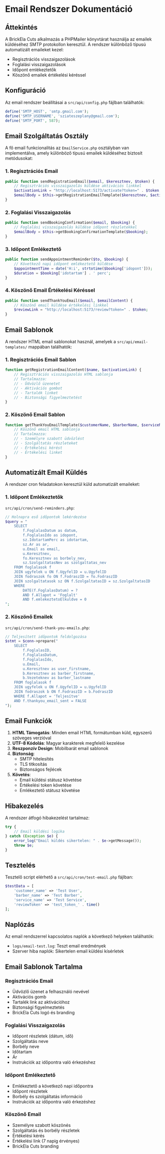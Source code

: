 # Email Rendszer Dokumentáció

## Áttekintés

A BrickEla Cuts alkalmazás a PHPMailer könyvtárat használja az emailek küldéséhez SMTP protokollon keresztül. A rendszer különböző típusú automatizált emaileket kezel:

- Regisztrációs visszaigazolások
- Foglalási visszaigazolások
- Időpont emlékeztetők
- Köszönő emailek értékelési kéréssel

## Konfiguráció

Az email rendszer beállításai a `src/api/config.php` fájlban találhatók:

```php
define('SMTP_HOST', 'smtp.gmail.com');
define('SMTP_USERNAME', 'sziateszeplany@gmail.com');
define('SMTP_PORT', 587);
```

## Email Szolgáltatás Osztály

A fő email funkcionalitás az `EmailService.php` osztályban van implementálva, amely különböző típusú emailek küldéséhez biztosít metódusokat:

### 1. Regisztrációs Email

```php
public function sendRegistrationEmail($email, $keresztnev, $token) {
    // Regisztrációs visszaigazolás küldése aktivációs linkkel
    $activationLink = "http://localhost:5173/activate?token=" . $token;
    $emailBody = $this->getRegistrationEmailTemplate($keresztnev, $activationLink);
}
```

### 2. Foglalási Visszaigazolás

```php
public function sendBookingConfirmation($email, $booking) {
    // Foglalási visszaigazolás küldése időpont részletekkel
    $emailBody = $this->getBookingConfirmationTemplate($booking);
}
```

### 3. Időpont Emlékeztető

```php
public function sendAppointmentReminder($to, $booking) {
    // Következő napi időpont emlékeztető küldése
    $appointmentTime = date('H:i', strtotime($booking['idopont']));
    $duration = $booking['idotartam'] . ' perc';
}
```

### 4. Köszönő Email Értékelési Kéréssel

```php
public function sendThankYouEmail($email, $emailContent) {
    // Köszönő email küldése értékelési linkkel
    $reviewLink = "http://localhost:5173/review?token=" . $token;
}
```

## Email Sablonok

A rendszer HTML email sablonokat használ, amelyek a `src/api/email-templates/` mappában találhatók:

### 1. Regisztrációs Email Sablon

```php
function getRegistrationEmailContent($name, $activationLink) {
    // Regisztrációs visszaigazolás HTML sablonja
    // Tartalmazza:
    // - Üdvözlő üzenetet
    // - Aktivációs gombot
    // - Tartalék linket
    // - Biztonsági figyelmeztetést
}
```

### 2. Köszönő Email Sablon

```php
function getThankYouEmailTemplate($customerName, $barberName, $serviceName, $reviewToken) {
    // Köszönő email HTML sablonja
    // Tartalmazza:
    // - Személyre szabott üdvözlést
    // - Szolgáltatás részleteket
    // - Értékelési kérést
    // - Értékelési linket
}
```

## Automatizált Email Küldés

A rendszer cron feladatokon keresztül küld automatizált emaileket:

### 1. Időpont Emlékeztetők

`src/api/cron/send-reminders.php`:

```php
// Holnapra eső időpontok lekérdezése
$query = "
    SELECT
        f.FoglalasDatum as datum,
        f.FoglalasIdo as idopont,
        sz.IdotartamPerc as idotartam,
        sz.Ar as ar,
        u.Email as email,
        u.Keresztnev,
        fo.Keresztnev as borbely_nev,
        sz.SzolgaltatasNev as szolgaltatas_nev
    FROM foglalasok f
    JOIN ugyfelek u ON f.UgyfelID = u.UgyfelID
    JOIN fodraszok fo ON f.FodraszID = fo.FodraszID
    JOIN szolgaltatasok sz ON f.SzolgaltatasID = sz.SzolgaltatasID
    WHERE
        DATE(f.FoglalasDatum) = ?
        AND f.Allapot = 'Foglalt'
        AND f.emlekeztetoElkuldve = 0
";
```

### 2. Köszönő Emailek

`src/api/cron/send-thank-you-emails.php`:

```php
// Teljesített időpontok feldolgozása
$stmt = $conn->prepare("
    SELECT
        f.FoglalasID,
        f.FoglalasDatum,
        f.FoglalasIdo,
        u.Email,
        u.Keresztnev as user_firstname,
        b.Keresztnev as barber_firstname,
        b.Vezeteknev as barber_lastname
    FROM foglalasok f
    JOIN ugyfelek u ON f.UgyfelID = u.UgyfelID
    JOIN fodraszok b ON f.FodraszID = b.FodraszID
    WHERE f.Allapot = 'Teljesítve'
    AND f.thankyou_email_sent = FALSE
");
```

## Email Funkciók

1. **HTML Támogatás**: Minden email HTML formátumban küld, egyszerű szöveges verzióval
2. **UTF-8 Kódolás**: Magyar karakterek megfelelő kezelése
3. **Reszponzív Design**: Mobilbarát email sablonok
4. **Biztonság**:
   - SMTP hitelesítés
   - TLS titkosítás
   - Biztonságos fejlécek
5. **Követés**:
   - Email küldési státusz követése
   - Értékelési token követése
   - Emlékeztető státusz követése

## Hibakezelés

A rendszer átfogó hibakezelést tartalmaz:

```php
try {
    // Email küldési logika
} catch (Exception $e) {
    error_log("Email küldés sikertelen: " . $e->getMessage());
    throw $e;
}
```

## Tesztelés

Tesztelő script elérhető a `src/api/cron/test-email.php` fájlban:

```php
$testData = [
    'customer_name' => 'Test User',
    'barber_name' => 'Test Barber',
    'service_name' => 'Test Service',
    'reviewToken' => 'test_token_' . time()
];
```

## Naplózás

Az email rendszerrel kapcsolatos naplók a következő helyeken találhatók:

- `logs/email-test.log`: Teszt email eredmények
- Szerver hiba naplók: Sikertelen email küldési kísérletek

## Email Sablonok Tartalma

### Regisztrációs Email

- Üdvözlő üzenet a felhasználó nevével
- Aktivációs gomb
- Tartalék link az aktivációhoz
- Biztonsági figyelmeztetés
- BrickEla Cuts logó és branding

### Foglalási Visszaigazolás

- Időpont részletek (dátum, idő)
- Szolgáltatás neve
- Borbély neve
- Időtartam
- Ár
- Instrukciók az időpontra való érkezéshez

### Időpont Emlékeztető

- Emlékeztető a következő napi időpontra
- Időpont részletek
- Borbély és szolgáltatás információ
- Instrukciók az időpontra való érkezéshez

### Köszönő Email

- Személyre szabott köszönés
- Szolgáltatás és borbély részletek
- Értékelési kérés
- Értékelési link (7 napig érvényes)
- BrickEla Cuts branding

